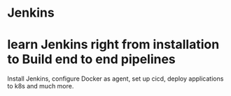 # Jenkins

# learn Jenkins right from installation to Build end to end pipelines
Install Jenkins, configure Docker as agent, set up cicd, deploy applications to k8s and much more.
